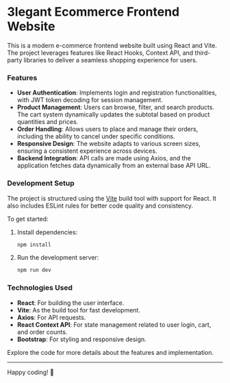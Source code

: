 # 3legant Ecommerce Frontend Website

This is a modern e-commerce frontend website built using React and Vite. The project leverages features like React Hooks, Context API, and third-party libraries to deliver a seamless shopping experience for users.

### Features

- **User Authentication**: Implements login and registration functionalities, with JWT token decoding for session management.
- **Product Management**: Users can browse, filter, and search products. The cart system dynamically updates the subtotal based on product quantities and prices.
- **Order Handling**: Allows users to place and manage their orders, including the ability to cancel under specific conditions.
- **Responsive Design**: The website adapts to various screen sizes, ensuring a consistent experience across devices.
- **Backend Integration**: API calls are made using Axios, and the application fetches data dynamically from an external base API URL.

### Development Setup

The project is structured using the [Vite](https://vitejs.dev/) build tool with support for React. It also includes ESLint rules for better code quality and consistency.

To get started:

1. Install dependencies:
   ```bash
   npm install
   ```
2. Run the development server:
   ```bash
   npm run dev
   ```

### Technologies Used

- **React**: For building the user interface.
- **Vite**: As the build tool for fast development.
- **Axios**: For API requests.
- **React Context API**: For state management related to user login, cart, and order counts.
- **Bootstrap**: For styling and responsive design.

Explore the code for more details about the features and implementation.

---
Happy coding! 🎉
